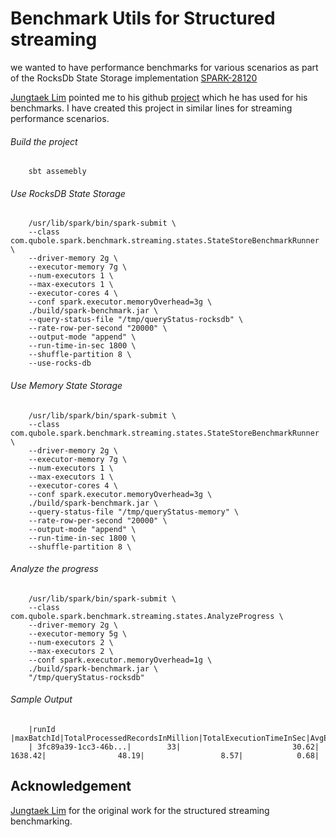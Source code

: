 # Benchmark Utils for Structured streaming

we wanted to have performance benchmarks for various scenarios as part of the RocksDb State Storage implementation [SPARK-28120](https://issues.apache.org/jira/browse/SPARK-28120) 

[Jungtaek Lim](https://github.com/HeartSaVioR) pointed me to his github [project](https://github.com/HeartSaVioR/iot-trucking-app-spark-structured-streaming/tree/master/src/main/scala/com/hortonworks/spark/benchmark/streaming) which he has used for his benchmarks.
I have created this project in similar lines for streaming performance scenarios. 

###### Build the project
        sbt assemebly

###### Use RocksDB State Storage
        /usr/lib/spark/bin/spark-submit \
        --class com.qubole.spark.benchmark.streaming.states.StateStoreBenchmarkRunner \
        --driver-memory 2g \
        --executor-memory 7g \
        --num-executors 1 \
        --max-executors 1 \
        --executor-cores 4 \
        --conf spark.executor.memoryOverhead=3g \
        ./build/spark-benchmark.jar \
        --query-status-file "/tmp/queryStatus-rocksdb" \
        --rate-row-per-second "20000" \
        --output-mode "append" \
        --run-time-in-sec 1800 \
        --shuffle-partition 8 \
        --use-rocks-db

###### Use Memory State Storage
        /usr/lib/spark/bin/spark-submit \
        --class com.qubole.spark.benchmark.streaming.states.StateStoreBenchmarkRunner \
        --driver-memory 2g \
        --executor-memory 7g \
        --num-executors 1 \
        --max-executors 1 \
        --executor-cores 4 \
        --conf spark.executor.memoryOverhead=3g \
        ./build/spark-benchmark.jar \
        --query-status-file "/tmp/queryStatus-memory" \
        --rate-row-per-second "20000" \
        --output-mode "append" \
        --run-time-in-sec 1800 \
        --shuffle-partition 8 \

###### Analyze the progress
        /usr/lib/spark/bin/spark-submit \
        --class com.qubole.spark.benchmark.streaming.states.AnalyzeProgress \
        --driver-memory 2g \
        --executor-memory 5g \
        --num-executors 2 \
        --max-executors 2 \
        --conf spark.executor.memoryOverhead=1g \
        ./build/spark-benchmark.jar \
        "/tmp/queryStatus-rocksdb"

###### Sample Output 

        |runId                |maxBatchId|TotalProcessedRecordsInMillion|TotalExecutionTimeInSec|AvgExecutionTimeInSec|MaxStateRowsInMillion|maxStateSizeInGB|
        | 3fc89a39-1cc3-46b...|        33|                         30.62|                1638.42|                48.19|                 8.57|            0.68| 


## Acknowledgement

[Jungtaek Lim](https://github.com/HeartSaVioR) for the original work for the structured streaming benchmarking.
